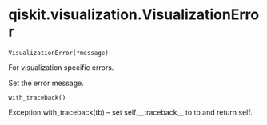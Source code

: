 # qiskit.visualization.VisualizationError

`VisualizationError(*message)`

For visualization specific errors.

Set the error message.

`with_traceback()`

Exception.with\_traceback(tb) – set self.\_\_traceback\_\_ to tb and return self.
